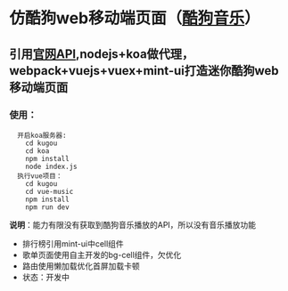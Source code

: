 # 仿酷狗web移动端页面（[酷狗音乐](http://m.kugou.com)）
## 引用[官网API](https://github.com/ecitlm/Kugou-api),nodejs+koa做代理，webpack+vuejs+vuex+mint-ui打造迷你酷狗web移动端页面

### 使用：
```
  开启koa服务器:
    cd kugou
    cd koa
    npm install
    node index.js
  执行vue项目：
    cd kugou
    cd vue-music
    npm install
    npm run dev
```
 **说明**：能力有限没有获取到酷狗音乐播放的API，所以没有音乐播放功能
  - 排行榜引用mint-ui中cell组件
  - 歌单页面使用自主开发的bg-cell组件，欠优化
  - 路由使用懒加载优化首屏加载卡顿
  - 状态：开发中
  

